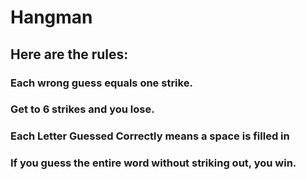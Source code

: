 # Hangman 
## Here are the rules:
### Each wrong guess equals one strike. 
### Get to 6 strikes and you lose. 
### Each Letter Guessed Correctly means a space is filled in
### If you guess the entire word without striking out, you win.
